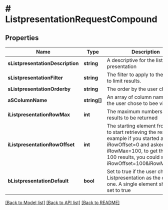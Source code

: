 # # ListpresentationRequestCompound

## Properties

Name | Type | Description | Notes
------------ | ------------- | ------------- | -------------
**sListpresentationDescription** | **string** | A descriptive for the list presentation |
**sListpresentationFilter** | **string** | The filter to apply to the request to limit results. |
**sListpresentationOrderby** | **string** | The order by the user chose |
**aSColumnName** | **string[]** | An array of column names that the user chose to bee visible |
**iListpresentationRowMax** | **int** | The maximum numbers of results to be returned |
**iListpresentationRowOffset** | **int** | The starting element from where to start retrieving the results. For example if you started at iRowOffset&#x3D;0 and asked for iRowMax&#x3D;100, to get the next 100 results, you could specify iRowOffset&#x3D;100&amp;iRowMax&#x3D;100, |
**bListpresentationDefault** | **bool** | Set to true if the user chose this Listpresentation as the default one. A single element should be set to true |

[[Back to Model list]](../../README.md#models) [[Back to API list]](../../README.md#endpoints) [[Back to README]](../../README.md)
